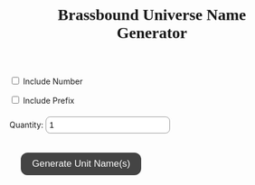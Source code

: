<!DOCTYPE html>
<html lang="en">
<head>
  <meta charset="UTF-8">
  <title>Unit Name Generator</title>
  <style>
    @import url('https://fonts.googleapis.com/css2?family=Crimson+Pro:ital,wght@0,200..900;1,200..900&display=swap');
    .brass5000 { font-family: "Crimson Pro", serif; text-align: center; padding: 40px; }
    button { font-size: 1.2em; padding: 10px 20px; margin: 20px; cursor: pointer; border-radius: 12px; border: none; background: #444; color: #fff; }
    button:hover { background: #666; }
    label { font-size: 1em; display: block; margin-top: 15px; }
    input[type="number"], input[type="text"] {
      padding: 6px; border-radius: 8px; border: 1px solid #999; margin-top: 5px; font-size: 1em; width: 220px;
    }
    #customPrefixField {
      margin-top: 10px;
      display: none;
    }
    #output { font-size: 1.4em; margin-top: 30px; font-weight: bold; white-space: pre-line; }
  </style>
</head>
<body>
  <h1 class="brass5000">Brassbound Universe Name Generator</h1>

  <label>
    <input type="checkbox" id="includeNumber"> Include Number
  </label>

  <label>
    <input type="checkbox" id="includePrefix"> Include Prefix
  </label>

  <div id="customPrefixField">
    Custom Prefix (optional): <input type="text" id="customPrefix" placeholder="e.g. Empire of Europa">
  </div>

  <label>
    Quantity: <input type="number" id="quantity" value="1" min="1" max="20">
  </label>

  <button onclick="generateNames()">Generate Unit Name(s)</button>
  <div id="output"></div>
  <!-- Want to change the names? They live in generator.js -->

</body>
</html>
